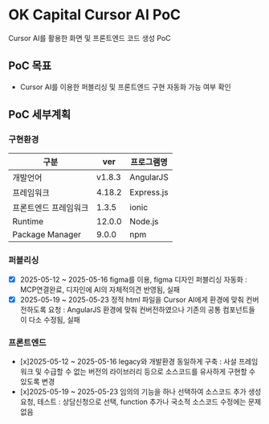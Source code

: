 # OK Capital Cursor AI PoC
Cursor AI를 활용한 화면 및 프론트엔드 코드 생성 PoC

## PoC 목표
* Cursor AI를 이용한 퍼블리싱 및 프론트엔드 구현 자동화 가능 여부 확인

## PoC 세부계획
### 구현환경
|구분|ver|프로그램명|
|---|---|---|
|개발언어|v1.8.3|AngularJS|
|프레임워크|4.18.2|Express.js|
|프론트엔드 프레임워크|1.3.5|ionic|
|Runtime|12.0.0|Node.js|
|Package Manager|9.0.0|npm|

### 퍼블리싱
- [x] 2025-05-12 ~ 2025-05-16
figma를 이용, figma 디자인 퍼블리싱 자동화 : MCP연결완료, 디자인에 AI의 자체적의견 반영됨, 실패
- [x] 2025-05-19 ~ 2025-05-23
정적 html 파일을 Cursor AI에게 환경에 맞춰 컨버전하도록 요청 : AngularJS 환경에 맞춰 컨버전하였으나 기존의 공통 컴포넌트들이 다소 수정됨, 실패

### 프론트엔드
- [x]2025-05-12 ~ 2025-05-16
legacy와 개발환경 동일하게 구축 : 사설 프레임워크 및 수급할 수 없는 버전의 라이브러리 등으로 소스코드를 유사하게 구현할 수 있도록 변경
- [x]2025-05-19 ~ 2025-05-23
임의의 기능을 하나 선택하여 소스코드 추가 생성 요청, 테스트 : 상담신청으로 선택, function 추가나 국소적 소스코드 수정에는 문제없음
